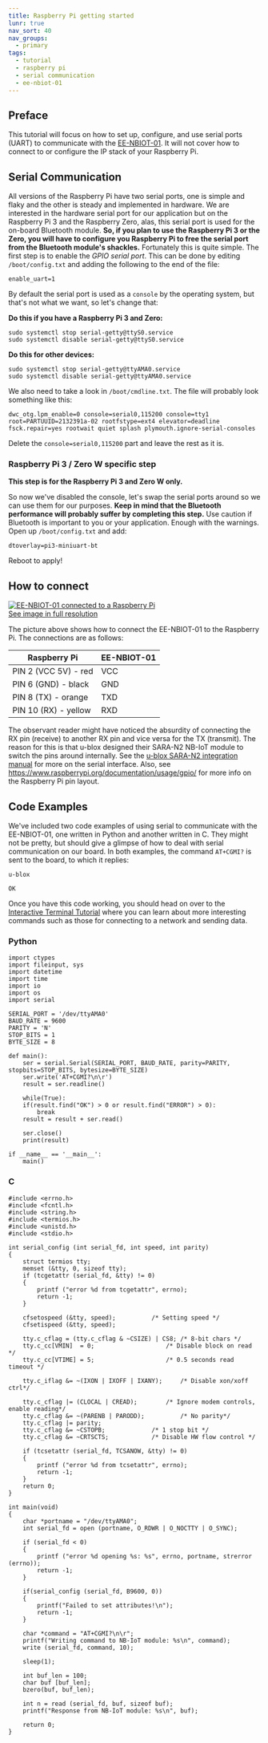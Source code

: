 ```yaml
---
title: Raspberry Pi getting started
lunr: true
nav_sort: 40
nav_groups:
  - primary
tags:
  - tutorial
  - raspberry pi
  - serial communication
  - ee-nbiot-01
---
```


## Preface
This tutorial will focus on how to set up, configure, and use serial ports (UART) to communicate with the [EE-NBIOT-01](https://shop.exploratory.engineering/collections/frontpage/products/ee-nbiot-01-v1-1-breakout-module). It will not cover how to connect to or configure the IP stack of your Raspberry Pi. 

## Serial Communication
All versions of the Raspberry Pi have two serial ports, one is simple and flaky and the other is steady and implemented in hardware. We are interested in the hardware serial port for our application but on the Raspberry Pi 3 and the Raspberry Zero, alas, this serial port is used for the on-board Bluetooth module. **So, if you plan to use the Raspberry Pi 3 or the Zero, you will have to configure you Raspberry Pi to free the serial port from the Bluetooth module's shackles.** Fortunately this is quite simple. The first step is to enable the _GPIO serial port_. This can be done by editing `/boot/config.txt` and adding the following to the end of the file: 

	enable_uart=1

By default the serial port is used as a `console` by the operating system, but that's not what we want, so let's change that:

**Do this if you have a Raspberry Pi 3 and Zero:**
	
	sudo systemctl stop serial-getty@ttyS0.service
	sudo systemctl disable serial-getty@ttyS0.service

**Do this for other devices:**
	
	sudo systemctl stop serial-getty@ttyAMA0.service
	sudo systemctl disable serial-getty@ttyAMA0.service

We also need to take a look in `/boot/cmdline.txt`. The file will probably look something like this:

	dwc_otg.lpm_enable=0 console=serial0,115200 console=tty1 root=PARTUUID=2132391a-02 rootfstype=ext4 elevator=deadline fsck.repair=yes rootwait quiet splash plymouth.ignore-serial-consoles

Delete the `console=serial0,115200` part and leave the rest as it is.

### Raspberry Pi 3 / Zero W specific step
**This step is for the Raspberry Pi 3 and Zero W only.**

So now we've disabled the console, let's swap the serial ports around so we can use them for our purposes. **Keep in mind that the Bluetooth performance will probably suffer by completing this step.** Use caution if Bluetooth is important to you or your application. Enough with the warnings. Open up `/boot/config.txt` and add:

 	dtoverlay=pi3-miniuart-bt

Reboot to apply!

## How to connect

<a href="img/raspi-nbiot.jpg" target="_blank">![EE-NBIOT-01 connected to a Raspberry Pi](img/raspi-nbiot-small.jpg)<br/>
  See image in full resolution</a>

The picture above shows how to connect the EE-NBIOT-01 to the Raspberry Pi. The connections are as follows:

Raspberry Pi | EE-NBIOT-01
-------------|------------
PIN 2 (VCC 5V) - red | VCC
PIN 6 (GND) - black | GND
PIN 8 (TX) - orange | TXD
PIN 10 (RX) - yellow | RXD

The observant reader might have noticed the absurdity of connecting the RX pin (receive) to another RX pin and vice versa for the TX (transmit). The reason for this is that u-blox designed their SARA-N2 NB-IoT module to switch the pins around internally. See the [u-blox SARA-N2 integration manual](https://www.u-blox.com/sites/default/files/SARA-N2_SysIntegrManual_%28UBX-17005143%29.pdf) for more on the serial interface. Also, see https://www.raspberrypi.org/documentation/usage/gpio/ for more info on the Raspberry Pi pin layout.

## Code Examples
We've included two code examples of using serial to communicate with the EE-NBIOT-01, one written in Python and another written in C. They might not be pretty, but should give a glimpse of how to deal with serial communication on our board. In both examples, the command `AT+CGMI?` is sent to the board, to which it replies:

	u-blox

	OK

Once you have this code working, you should head on over to the [Interactive Terminal Tutorial](interactive-terminal.html#terminal-commands) where you can learn about more interesting commands such as those for connecting to a network and sending data.

### Python

	import ctypes
	import fileinput, sys
	import datetime
	import time
	import io
	import os
	import serial

	SERIAL_PORT = '/dev/ttyAMA0'
	BAUD_RATE = 9600
	PARITY = 'N'
	STOP_BITS = 1
	BYTE_SIZE = 8

	def main():
		ser = serial.Serial(SERIAL_PORT, BAUD_RATE, parity=PARITY, stopbits=STOP_BITS, bytesize=BYTE_SIZE)
		ser.write('AT+CGMI?\n\r')
		result = ser.readline()

		while(True):
		if(result.find("OK") > 0 or result.find("ERROR") > 0):
			break
		result = result + ser.read()

		ser.close()
		print(result)

	if __name__ == '__main__':
		main()

### C

	#include <errno.h>
	#include <fcntl.h> 
	#include <string.h>
	#include <termios.h>
	#include <unistd.h>
	#include <stdio.h>

	int serial_config (int serial_fd, int speed, int parity)
	{
		struct termios tty;
		memset (&tty, 0, sizeof tty);
		if (tcgetattr (serial_fd, &tty) != 0)
		{
			printf ("error %d from tcgetattr", errno);
			return -1;
		}

		cfsetospeed (&tty, speed);			/* Setting speed */
		cfsetispeed (&tty, speed);

		tty.c_cflag = (tty.c_cflag & ~CSIZE) | CS8;	/* 8-bit chars */
		tty.c_cc[VMIN]  = 0;           			/* Disable block on read */
		tty.c_cc[VTIME] = 5;            		/* 0.5 seconds read timeout */

		tty.c_iflag &= ~(IXON | IXOFF | IXANY); 	/* Disable xon/xoff ctrl*/

		tty.c_cflag |= (CLOCAL | CREAD);		/* Ignore modem controls, enable reading*/
		tty.c_cflag &= ~(PARENB | PARODD);      	/* No parity*/
		tty.c_cflag |= parity;
		tty.c_cflag &= ~CSTOPB;				/* 1 stop bit */
		tty.c_cflag &= ~CRTSCTS;			/* Disable HW flow control */

		if (tcsetattr (serial_fd, TCSANOW, &tty) != 0)
		{
			printf ("error %d from tcsetattr", errno);
			return -1;
		}
		return 0;
	}

	int main(void) 
	{
		char *portname = "/dev/ttyAMA0";
		int serial_fd = open (portname, O_RDWR | O_NOCTTY | O_SYNC);

		if (serial_fd < 0)
		{
			printf ("error %d opening %s: %s", errno, portname, strerror (errno));
			return -1;
		}

		if(serial_config (serial_fd, B9600, 0))
		{
			printf("Failed to set attributes!\n");
			return -1;
		}

		char *command = "AT+CGMI?\n\r";
		printf("Writing command to NB-IoT module: %s\n", command);
		write (serial_fd, command, 10);

		sleep(1);

		int buf_len = 100;
		char buf [buf_len];
		bzero(buf, buf_len);

		int n = read (serial_fd, buf, sizeof buf);
		printf("Response from NB-IoT module: %s\n", buf);

		return 0;
	}
